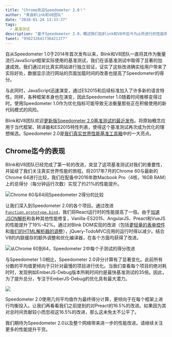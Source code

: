```yaml
---
title: "Chrome欢迎Speedometer 2.0！"
author: "来自Blink和V8团队"
date: "2018-01-24 13:33:37"
tags: 
  - 基准测试
description: "基于Speedometer 2.0，概述我们在Blink和V8中迄今为止所进行的性能改进。"
tweet: "956232641736421377"
---
```

自从Speedometer 1.0于2014年首次发布以来，Blink和V8团队一直将其作为衡量流行JavaScript框架实际使用的基准测试，我们在该基准测试中取得了显著的加速成效。我们通过对比真实网站进行独立验证，证实了这些改进确实给用户带来了实际好处，数据显示流行网站的页面加载时间的改善也提高了Speedometer的得分。

<!--truncate-->
与此同时，JavaScript迅速演变，通过ES2015和后续标准加入了许多新的语言特性。同样，各种框架本身也在演变，因此Speedometer 1.0随着时间推移变得过时。使用Speedometer 1.0作为优化指标可能导致无法衡量那些正在积极使用的新代码模式的风险。

Blink和V8团队欢迎[更新版Speedometer 2.0基准测试的最近发布](https://webkit.org/blog/8063/speedometer-2-0-a-benchmark-for-modern-web-app-responsiveness/)。将原始概念应用于当代框架、转译器和ES2015特性列表，使得这个基准测试再次成为优化的理想候选。Speedometer 2.0是[我们真实世界性能基准工具箱](/blog/real-world-performance)中的一大亮点。

## Chrome迄今的表现

Blink和V8团队已经完成了第一轮的改进，突显了这项基准测试对我们的重要性，并延续了我们关注真实世界性能的旅程。将2017年7月的Chrome 60与最新的Chrome 64进行比较，我们在配备中2016年款Macbook Pro（4核，16GB RAM）上的总得分（每分钟运行次数）实现了约21%的性能提升。

![Chrome 60与64间Speedometer 2得分的比较](/_img/speedometer-2/scores.png)

让我们深入到Speedometer 2.0的各个项目。通过改进[`Function.prototype.bind`](https://chromium.googlesource.com/v8/v8/+/808dc8cff3f6530a627ade106cbd814d16a10a18)，我们将React运行时的性能提高了一倍。由于[加速JSON解析](https://chromium-review.googlesource.com/c/v8/v8/+/700494)和各种其他性能修复，Vanilla-ES2015、AngularJS、Preact和VueJS的性能提升了19%-42%。通过对Blink DOM实现的改进（包括[更轻量的表单控件](https://chromium.googlesource.com/chromium/src/+/f610be969095d0af8569924e7d7780b5a6a890cd)和[我们的HTML解析器的调整](https://chromium.googlesource.com/chromium/src/+/6dd09a38aaae9c15adf5aad966f761f180bf1cef)），jQuery-TodoMVC应用的运行时得以减少。结合V8的内联缓存的额外调整和优化编译器，在各个方面均获得了改进。

![从Chrome 60到64，Speedometer 2中每个子测试的得分改进](/_img/speedometer-2/improvements.png)

与Speedometer 1.0相比，Speedometer 2.0评分计算有了显著变化。此前所有分数的平均值更倾向于只针对最慢的项目进行优化。当我们查看每个项目的绝对耗时时，发现例如EmberJS-Debug版本所耗时间约是最快基准测试的35倍。因此，为了提升总分，专注于EmberJS-Debug的优化具有最大潜力。

![](/_img/speedometer-2/time.png)

Speedometer 2.0使用几何平均值作为最终得分计算，更倾向于在每个框架上进行均衡投入。让我们再看看我们之前提到的对Preact的16.5%的改进。如果因为其对总时间贡献较小而忽视这16.5%的改进，那么这未免太不公平了。

我们期待为Speedometer 2.0以及整个网络带来进一步的性能改进。请继续关注更多的性能提升干货。
